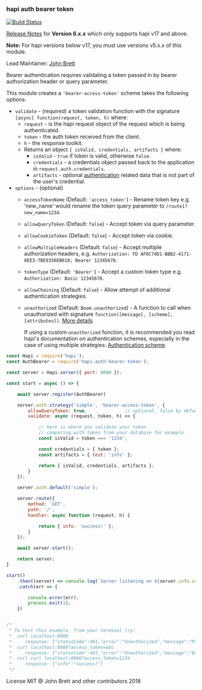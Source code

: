 ### hapi auth bearer token 

[![Build Status](https://travis-ci.org/johnbrett/hapi-auth-bearer-token.svg?branch=master)](https://travis-ci.org/johnbrett/hapi-auth-bearer-token) 

[Release Notes](https://github.com/johnbrett/hapi-auth-bearer-token/issues/146) for **Version 6.x.x** which only supports hapi v17 and above. 

**Note:** For hapi versions below v17, you must use versions v5.x.x of this module.

Lead Maintainer: [John Brett](https://github.com/johnbrett)

Bearer authentication requires validating a token passed in by bearer authorization header or query parameter.

This module creates a `'bearer-access-token'` scheme takes the following options:

- `validate` - (required) a token validation function with the signature `[async] function(request, token, h)` where:
    - `request` - is the hapi request object of the request which is being authenticated.
    - `token` - the auth token received from the client.
    - `h` - the response toolkit.
    - Returns an object `{ isValid, credentials, artifacts }` where:
        - `isValid` - `true` if token is valid, otherwise `false`.
        - `credentials` - a credentials object passed back to the application in `request.auth.credentials`.
        - `artifacts` - optional [authentication](http://hapijs.com/tutorials/auth) related data that is not part of the user's credential.
- `options` - (optional)
    - `accessTokenName` (Default: `'access_token'`) - Rename token key e.g. 'new_name' would rename the token query parameter to `/route1?new_name=1234`.
    - `allowQueryToken` (Default: `false`) - Accept token via query parameter.
    - `allowCookieToken` (Default: `false`) - Accept token via cookie.
    - `allowMultipleHeaders` (Default: `false`) - Accept multiple authorization headers, e.g. `Authorization: FD AF6C74D1-BBB2-4171-8EE3-7BE9356EB018; Bearer 12345678`.
    - `tokenType` (Default: `'Bearer'`) - Accept a custom token type e.g. `Authorization: Basic 12345678`.
    - `allowChaining` (Default: `false`) - Allow attempt of additional authentication strategies.
    - `unauthorized` (Default: `Boom.unauthorized`) - A function to call when unauthorized with signature `function([message], [scheme], [attributes])`. [More details](https://github.com/hapijs/boom#boomunauthorizedmessage-scheme-attributes)
    
        If using a custom `unauthorized` function, it is recommended you read hapi's documentation on authentication schemes, especially in the case of using multiple strategies: [Authentication scheme](https://hapijs.com/api#authentication-scheme).

```javascript
const Hapi = require('hapi');
const AuthBearer = require('hapi-auth-bearer-token');

const server = Hapi.server({ port: 8080 });

const start = async () => {

    await server.register(AuthBearer)

    server.auth.strategy('simple', 'bearer-access-token', {
        allowQueryToken: true,              // optional, false by default
        validate: async (request, token, h) => {

            // here is where you validate your token
            // comparing with token from your database for example
            const isValid = token === '1234';

            const credentials = { token };
            const artifacts = { test: 'info' };

            return { isValid, credentials, artifacts };
        }
    });

    server.auth.default('simple');

    server.route({
        method: 'GET',
        path: '/',
        handler: async function (request, h) {

            return { info: 'success!' };
        }
    });

    await server.start();

    return server;
}

start()
    .then((server) => console.log(`Server listening on ${server.info.uri}`))
    .catch(err => {

        console.error(err);
        process.exit(1);
    })


/*
 * To test this example, from your terminal try:
 *  curl localhost:8080
 *     response: {"statusCode":401,"error":"Unauthorized","message":"Missing authentication"}
 *  curl localhost:8080?access_token=abc
 *     response: {"statusCode":401,"error":"Unauthorized","message":"Bad token","attributes":{"error":"Bad token"}}
 *  curl curl localhost:8080?access_token=1234
 *     response: {"info":"success!"}
 */
```

License MIT @ John Brett and other contributors 2018
